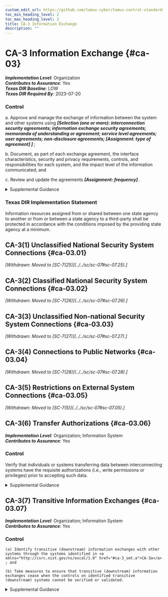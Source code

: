```yaml
---
custom_edit_url: https://github.com/tamus-cyber/tamus-control-standards/tree/main/content/tamus.edu/TAMUS_profile.xml
toc_min_heading_level: 2
toc_max_heading_level: 2
title: CA-3 Information Exchange
description: ""
---
```


# CA-3 Information Exchange {#ca-03}

_**Implementation Level**_: Organization\
_**Contributes to Assurance**_: Yes\
_**Texas DIR Baseline**_: LOW\
_**Texas DIR Required By**_: 2023-07-20

### Control

a. Approve and manage the exchange of information between the system and other systems using <strong> <em>[Selection (one or more): interconnection security agreements; information exchange security agreements; memoranda of understanding or agreement; service level agreements; user agreements; non-disclosure agreements; <strong> <em>[Assignment: type of agreement]</em> </strong> ]</em> </strong>;

b. Document, as part of each exchange agreement, the interface characteristics, security and privacy requirements, controls, and responsibilities for each system, and the impact level of the information communicated; and

c. Review and update the agreements <strong> <em>[Assignment: frequency]</em> </strong>.

<details>
  <summary>Supplemental Guidance</summary>

System information exchange requirements apply to information exchanges between two or more systems. System information exchanges include connections via leased lines or virtual private networks, connections to internet service providers, database sharing or exchanges of database transaction information, connections and exchanges with cloud services, exchanges via web-based services, or exchanges of files via file transfer protocols, network protocols (e.g., IPv4, IPv6), email, or other organization-to-organization communications. Organizations consider the risk related to new or increased threats that may be introduced when systems exchange information with other systems that may have different security and privacy requirements and controls. This includes systems within the same organization and systems that are external to the organization. A joint authorization of the systems exchanging information, as described in <a xmlns="http://csrc.nist.gov/ns/oscal/1.0" href="#ca-6.1">CA-6(1)</a> or <a xmlns="http://csrc.nist.gov/ns/oscal/1.0" href="#ca-6.2">CA-6(2)</a> , may help to communicate and reduce risk.

</details>

### Texas DIR Implementation Statement

Information resources assigned from or shared between one state agency to another or from or between a state agency to a third-party shall be protected in accordance with the conditions imposed by the providing state agency at a minimum.

## CA-3(1) Unclassified National Security System Connections {#ca-03.01}


<prop xmlns="http://csrc.nist.gov/ns/oscal/1.0" name="status" value="withdrawn">
               <em>[Withdrawn: Moved to [SC-7(25)](../../sc/sc-07#sc-07.25).]</em>
            </prop>
            

## CA-3(2) Classified National Security System Connections {#ca-03.02}


<prop xmlns="http://csrc.nist.gov/ns/oscal/1.0" name="status" value="withdrawn">
               <em>[Withdrawn: Moved to [SC-7(26)](../../sc/sc-07#sc-07.26).]</em>
            </prop>
            

## CA-3(3) Unclassified Non-national Security System Connections {#ca-03.03}


<prop xmlns="http://csrc.nist.gov/ns/oscal/1.0" name="status" value="withdrawn">
               <em>[Withdrawn: Moved to [SC-7(27)](../../sc/sc-07#sc-07.27).]</em>
            </prop>
            

## CA-3(4) Connections to Public Networks {#ca-03.04}


<prop xmlns="http://csrc.nist.gov/ns/oscal/1.0" name="status" value="withdrawn">
               <em>[Withdrawn: Moved to [SC-7(28)](../../sc/sc-07#sc-07.28).]</em>
            </prop>
            

## CA-3(5) Restrictions on External System Connections {#ca-03.05}


<prop xmlns="http://csrc.nist.gov/ns/oscal/1.0" name="status" value="withdrawn">
               <em>[Withdrawn: Moved to [SC-7(5)](../../sc/sc-07#sc-07.05).]</em>
            </prop>
            

## CA-3(6) Transfer Authorizations {#ca-03.06}

_**Implementation Level**_: Organization; Information System\
_**Contributes to Assurance**_: Yes

### Control

Verify that individuals or systems transferring data between interconnecting systems have the requisite authorizations (i.e., write permissions or privileges) prior to accepting such data.

<details>
  <summary>Supplemental Guidance</summary>

To prevent unauthorized individuals and systems from making information transfers to protected systems, the protected system verifies—via independent means— whether the individual or system attempting to transfer information is authorized to do so. Verification of the authorization to transfer information also applies to control plane traffic (e.g., routing and DNS) and services (e.g., authenticated SMTP relays).

</details>

## CA-3(7) Transitive Information Exchanges {#ca-03.07}

_**Implementation Level**_: Organization; Information System\
_**Contributes to Assurance**_: Yes

### Control

    (a) Identify transitive (downstream) information exchanges with other systems through the systems identified in <a xmlns="http://csrc.nist.gov/ns/oscal/1.0" href="#ca-3_smt.a">CA-3a</a> ; and

    (b) Take measures to ensure that transitive (downstream) information exchanges cease when the controls on identified transitive (downstream) systems cannot be verified or validated.

<details>
  <summary>Supplemental Guidance</summary>

Transitive or <q xmlns="http://csrc.nist.gov/ns/oscal/1.0">downstream</q> information exchanges are information exchanges between the system or systems with which the organizational system exchanges information and other systems. For mission-essential systems, services, and applications, including high value assets, it is necessary to identify such information exchanges. The transparency of the controls or protection measures in place in such downstream systems connected directly or indirectly to organizational systems is essential to understanding the security and privacy risks resulting from those information exchanges. Organizational systems can inherit risk from downstream systems through transitive connections and information exchanges, which can make the organizational systems more susceptible to threats, hazards, and adverse impacts.

</details>

